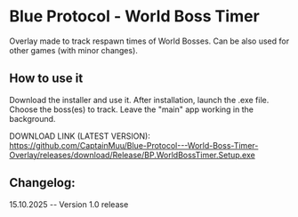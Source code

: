 # Blue Protocol - World Boss Timer
Overlay made to track respawn times of World Bosses. Can be also used for other games (with minor changes). 

## How to use it
Download the installer and use it. After installation, launch the .exe file. Choose the boss(es) to track. 
Leave the "main" app working in the background.


DOWNLOAD LINK (LATEST VERSION): https://github.com/CaptainMuu/Blue-Protocol---World-Boss-Timer-Overlay/releases/download/Release/BP.WorldBossTimer.Setup.exe


## Changelog:
15.10.2025 -- Version 1.0 release
